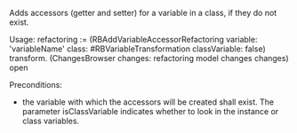 Adds accessors (getter and setter) for a variable in a class, if they do not exist.

Usage:
refactoring := (RBAddVariableAccessorRefactoring
	variable: 'variableName'
	class: #RBVariableTransformation
	classVariable: false)
	transform.
(ChangesBrowser changes: refactoring model changes changes) open

Preconditions:
- the variable with which the accessors will be created shall exist. The parameter isClassVariable indicates whether to look in the instance or class variables.